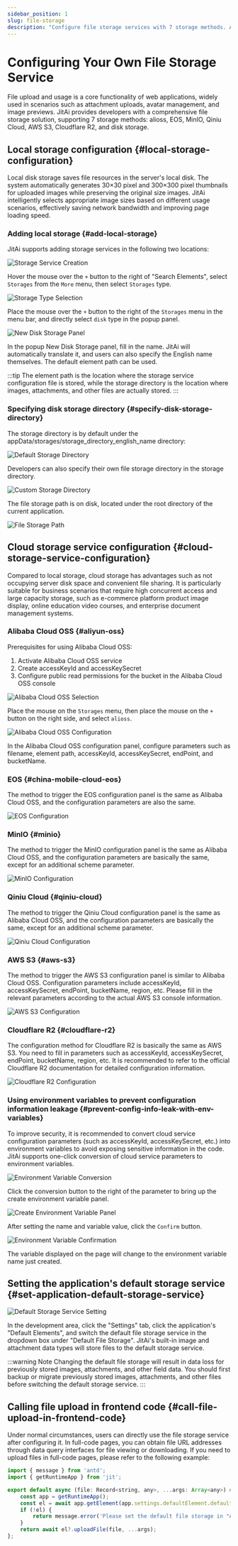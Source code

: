 ```yaml
---
sidebar_position: 1
slug: file-storage
description: "Configure file storage services with 7 storage methods. AliOSS, EOS, MinIO, Qiniu, AWS S3, Cloudflare R2, and disk storage support."
---
```


# Configuring Your Own File Storage Service

File upload and usage is a core functionality of web applications, widely used in scenarios such as attachment uploads, avatar management, and image previews. JitAi provides developers with a comprehensive file storage solution, supporting 7 storage methods: alioss, EOS, MinIO, Qiniu Cloud, AWS S3, Cloudflare R2, and disk storage.

## Local storage configuration {#local-storage-configuration}

Local disk storage saves file resources in the server's local disk. The system automatically generates 30×30 pixel and 300×300 pixel thumbnails for uploaded images while preserving the original size images. JitAi intelligently selects appropriate image sizes based on different usage scenarios, effectively saving network bandwidth and improving page loading speed.

### Adding local storage {#add-local-storage}

JitAi supports adding storage services in the following two locations:

![Storage Service Creation](./img/1/2025-08-28-14-04-15.png "Storage Service Creation")

Hover the mouse over the `+` button to the right of "Search Elements", select `Storages` from the `More` menu, then select `Storages` type.

![Storage Type Selection](./img/1/2025-08-28-14-13-19.png "Storage Type Selection")

Place the mouse over the `+` button to the right of the `Storages` menu in the menu bar, and directly select `disk` type in the popup panel.

![New Disk Storage Panel](./img/1/2025-08-28-15-52-02.png "New Disk Storage Panel")

In the popup New Disk Storage panel, fill in the name. JitAi will automatically translate it, and users can also specify the English name themselves. The default element path can be used.

:::tip
The element path is the location where the storage service configuration file is stored, while the storage directory is the location where images, attachments, and other files are actually stored.
:::

### Specifying disk storage directory {#specify-disk-storage-directory}

The storage directory is by default under the appData/storages/storage_directory_english_name directory:

![Default Storage Directory](./img/1/2025-08-28-14-36-52.png "Default Storage Directory")

Developers can also specify their own file storage directory in the storage directory.

![Custom Storage Directory](./img/1/2025-08-28-14-42-22.png "Custom Storage Directory")

The file storage path is on disk, located under the root directory of the current application.

![File Storage Path](./img/1/2025-08-28-14-44-29.png "File Storage Path")

## Cloud storage service configuration {#cloud-storage-service-configuration}

Compared to local storage, cloud storage has advantages such as not occupying server disk space and convenient file sharing. It is particularly suitable for business scenarios that require high concurrent access and large capacity storage, such as e-commerce platform product image display, online education video courses, and enterprise document management systems.

### Alibaba Cloud OSS {#aliyun-oss}

Prerequisites for using Alibaba Cloud OSS:
1. Activate Alibaba Cloud OSS service
2. Create accessKeyId and accessKeySecret
3. Configure public read permissions for the bucket in the Alibaba Cloud OSS console

![Alibaba Cloud OSS Selection](./img/1/2025-08-28-15-04-57.png "Alibaba Cloud OSS Selection")

Place the mouse on the `Storages` menu, then place the mouse on the `+` button on the right side, and select `alioss`.

![Alibaba Cloud OSS Configuration](./img/1/2025-08-28-15-06-21.png "Alibaba Cloud OSS Configuration")

In the Alibaba Cloud OSS configuration panel, configure parameters such as filename, element path, accessKeyId, accessKeySecret, endPoint, and bucketName.

### EOS {#china-mobile-cloud-eos}

The method to trigger the EOS configuration panel is the same as Alibaba Cloud OSS, and the configuration parameters are also the same.

![EOS Configuration](./img/1/2025-08-28-15-24-50.png "EOS Configuration")

### MinIO {#minio}

The method to trigger the MinIO configuration panel is the same as Alibaba Cloud OSS, and the configuration parameters are basically the same, except for an additional scheme parameter.

![MinIO Configuration](./img/1/2025-08-28-15-30-20.png "MinIO Configuration")

### Qiniu Cloud {#qiniu-cloud}

The method to trigger the Qiniu Cloud configuration panel is the same as Alibaba Cloud OSS, and the configuration parameters are basically the same, except for an additional scheme parameter.

![Qiniu Cloud Configuration](./img/1/2025-08-28-15-31-17.png "Qiniu Cloud Configuration")

### AWS S3 {#aws-s3}

The method to trigger the AWS S3 configuration panel is similar to Alibaba Cloud OSS. Configuration parameters include accessKeyId, accessKeySecret, endPoint, bucketName, region, etc. Please fill in the relevant parameters according to the actual AWS S3 console information.

![AWS S3 Configuration](./img/1/awss3.png "AWS S3 Configuration")

### Cloudflare R2 {#cloudflare-r2}

The configuration method for Cloudflare R2 is basically the same as AWS S3. You need to fill in parameters such as accessKeyId, accessKeySecret, endPoint, bucketName, region, etc. It is recommended to refer to the official Cloudflare R2 documentation for detailed configuration information.

![Cloudflare R2 Configuration](./img/1/cloudflareR2.png "Cloudflare R2 Configuration")

### Using environment variables to prevent configuration information leakage {#prevent-config-info-leak-with-env-variables}

To improve security, it is recommended to convert cloud service configuration parameters (such as accessKeyId, accessKeySecret, etc.) into environment variables to avoid exposing sensitive information in the code. JitAi supports one-click conversion of cloud service parameters to environment variables.

![Environment Variable Conversion](./img/1/2025-08-28-15-16-32.png "Environment Variable Conversion")

Click the conversion button to the right of the parameter to bring up the create environment variable panel.

![Create Environment Variable Panel](./img/1/2025-08-28-15-19-41.png "Create Environment Variable Panel")

After setting the name and variable value, click the `Confirm` button.

![Environment Variable Confirmation](./img/1/2025-08-28-15-20-32.png "Environment Variable Confirmation")

The variable displayed on the page will change to the environment variable name just created.

## Setting the application's default storage service {#set-application-default-storage-service}

![Default Storage Service Setting](./img/1/2025-08-28-14-47-53.png "Default Storage Service Setting")

In the development area, click the "Settings" tab, click the application's "Default Elements", and switch the default file storage service in the dropdown box under "Default File Storage". JitAi's built-in image and attachment data types will store files to the default storage service.

:::warning Note
Changing the default file storage will result in data loss for previously stored images, attachments, and other field data. You should first backup or migrate previously stored images, attachments, and other files before switching the default storage service.
:::

## Calling file upload in frontend code {#call-file-upload-in-frontend-code}

Under normal circumstances, users can directly use the file storage service after configuring it.
In full-code pages, you can obtain file URL addresses through data query interfaces for file viewing or downloading.
If you need to upload files in full-code pages, please refer to the following example:

```javascript
import { message } from 'antd';
import { getRuntimeApp } from 'jit';

export default async (file: Record<string, any>, ...args: Array<any>) => {
    const app = getRuntimeApp();
    const el = await app.getElement(app.settings.defaultElement.defaultStorage);
    if (!el) {
        return message.error('Please set the default file storage in "Application Default Elements"');
    }
    return await el?.uploadFile(file, ...args);
};
```